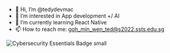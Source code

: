- 👋 Hi, I’m @tedydevmac
- 👀 I’m interested in App development +/ AI 
- 🌱 I’m currently learning React Native
- 📫 How to reach me: goh_min_wen_ted@s2022.ssts.edu.sg

![Cybersecurity Essentials Badge small](https://github.com/tedydevmac/tedydevmac/assets/127374756/a8144192-8b3c-4a40-97c7-504569320dd1)
<!---
tedydevmac/tedydevmac is a ✨ special ✨ repository because its `README.md` (this file) appears on your GitHub profile.
You can click the Preview link to take a look at your changes.
--->
